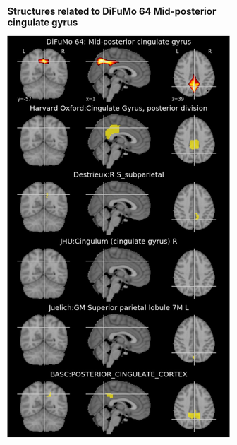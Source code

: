 


## Structures related to DiFuMo 64 Mid-posterior cingulate gyrus

![14](14.jpg "Structures related to DiFuMo 64 Mid-posterior cingulate gyrus")